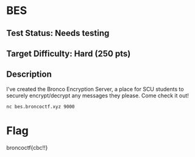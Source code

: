 # BES

## Test Status: Needs testing

## Target Difficulty: Hard (250 pts)

## Description

I've created the Bronco Encryption Server, a place for SCU students to securely encrypt/decrypt any messages they please. Come check it out!

`nc bes.broncoctf.xyz 9000`

# Flag

broncoctf{cbc!!}